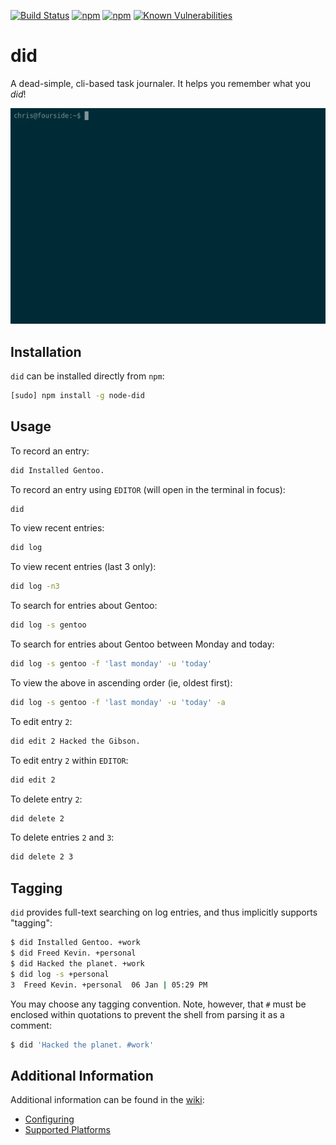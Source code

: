 [![Build Status](https://travis-ci.org/chrisallenlane/node-did.svg)](https://travis-ci.org/chrisallenlane/node-did)
[![npm](https://img.shields.io/npm/v/node-did.svg)]()
[![npm](https://img.shields.io/npm/dt/node-did.svg)]()
[![Known Vulnerabilities](https://snyk.io/test/npm/node-did/badge.svg)](https://snyk.io/test/npm/node-did)

did
===
A dead-simple, cli-based task journaler. It helps you remember what you _did_!

![asciicast](./.github/asciicast.gif)

Installation
------------
`did` can be installed directly from `npm`:

```sh
[sudo] npm install -g node-did
```

Usage
-----
To record an entry:

```sh
did Installed Gentoo.
```

To record an entry using `EDITOR` (will open in the terminal in focus):

```sh
did
```

To view recent entries:

```sh
did log
```

To view recent entries (last 3 only):

```sh
did log -n3
```

To search for entries about Gentoo:

```sh
did log -s gentoo
```

To search for entries about Gentoo between Monday and today:

```sh
did log -s gentoo -f 'last monday' -u 'today'
```

To view the above in ascending order (ie, oldest first):

```sh
did log -s gentoo -f 'last monday' -u 'today' -a
```

To edit entry `2`:

```sh
did edit 2 Hacked the Gibson.
```

To edit entry `2` within `EDITOR`:

```sh
did edit 2
```

To delete entry `2`:

```sh
did delete 2
```

To delete entries `2` and `3`:

```sh
did delete 2 3
```

Tagging
-------
`did` provides full-text searching on log entries, and thus implicitly supports
"tagging":

```sh
$ did Installed Gentoo. +work
$ did Freed Kevin. +personal
$ did Hacked the planet. +work 
$ did log -s +personal
3  Freed Kevin. +personal  06 Jan | 05:29 PM
```

You may choose any tagging convention. Note, however, that `#` must be enclosed
within quotations to prevent the shell from parsing it as a comment:

```sh
$ did 'Hacked the planet. #work'
```

Additional Information
----------------------
Additional information can be found in the [wiki][]:

- [Configuring][]
- [Supported Platforms][]

[Configuring]: https://github.com/chrisallenlane/node-did/wiki/Configuring
[Supported Platforms]: https://github.com/chrisallenlane/node-did/wiki/Supported-Platforms
[wiki]: https://github.com/chrisallenlane/node-did/wiki
